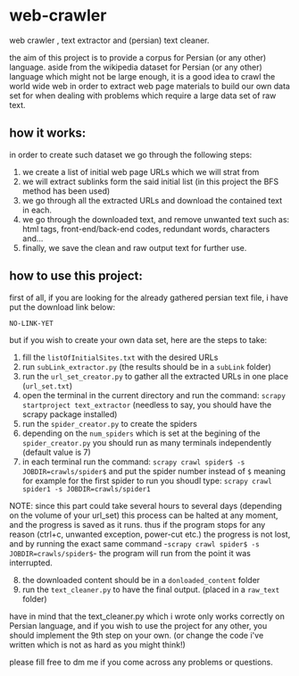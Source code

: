 web-crawler
===========
web crawler , text extractor and (persian) text cleaner.

the aim of this project is to provide a corpus for Persian (or any other) language.
aside from the wikipedia dataset for Persian (or any other) language which might not be large enough, it is a good idea to crawl the world wide web in order to extract web page materials to build our own data set for when dealing with problems which require a large data set of raw text.

how it works:
-----------------------
in order to create such dataset we go through the following steps:
1. we create a list of initial web page URLs which we will strat from
2. we will extract sublinks form the said initial list (in this project the BFS method has been used)
3. we go through all the extracted URLs and download the contained text in each.
4. we go through the downloaded text, and remove unwanted text such as: html tags, front-end/back-end codes, redundant words, characters and...
5. finally, we save the clean and raw output text for further use.

how to use this project:
-----------------------
first of all, if you are looking for the already gathered persian text file, i have put the download link below:

`NO-LINK-YET`

but if you wish to create your own data set, here are the steps to take:

1. fill the `listOfInitialSites.txt` with the desired URLs
2. run `subLink_extractor.py` (the results should be in a `subLink` folder)
3. run the `url_set_creator.py` to gather all the extracted URLs in one place (`url_set.txt`)
4. open the terminal in the current directory and run the command: `scrapy startproject text_extractor` (needless to say, you should have the scrapy package installed)
5. run the `spider_creator.py` to create the spiders
6. depending on the `num_spiders` which is set at the begining of the `spider_creator.py` you should run as many terminals independently (default value is 7)
7. in each terminal run the command: `scrapy crawl spider$ -s JOBDIR=crawls/spider$` and put the spider number instead of `$` meaning for example for the first spider to run you shoudl type: `scrapy crawl spider1 -s JOBDIR=crawls/spider1`

NOTE: since this part could take several hours to several days (depending on the volume of your url_set) this process can be halted at any moment, and the progress is saved as it runs. thus if the program stops for any reason (ctrl+c, unwanted exception, power-cut etc.) the progress is not lost, and by running the exact same command -`scrapy crawl spider$ -s JOBDIR=crawls/spider$`- the program will run from the point it was interrupted.

8. the downloaded content should be in a `donloaded_content` folder
9. run the `text_cleaner.py` to have the final output. (placed in a `raw_text `folder)

have in mind that the text_cleaner.py which i wrote only works correctly on Persian language, and if you wish to use the project for any other, you should implement the 9th step on your own. (or change the code i've written which is not as hard as you might think!)

please fill free to dm me if you come across any problems or questions.
